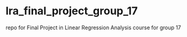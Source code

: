 # lra_final_project_group_17
repo for Final Project in Linear Regression Analysis course for group 17
